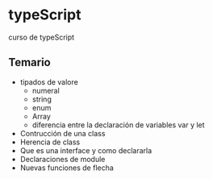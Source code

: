 # typeScript
curso de typeScript  
## Temario
* tipados de valore  
    * numeral  
    * string  
    * enum  
    * Array  
    * diferencia entre la declaración de variables var y let   
* Contrucción de una class  
* Herencia de class    
* Que es una interface y como declararla
* Declaraciones de module  
* Nuevas funciones de flecha
